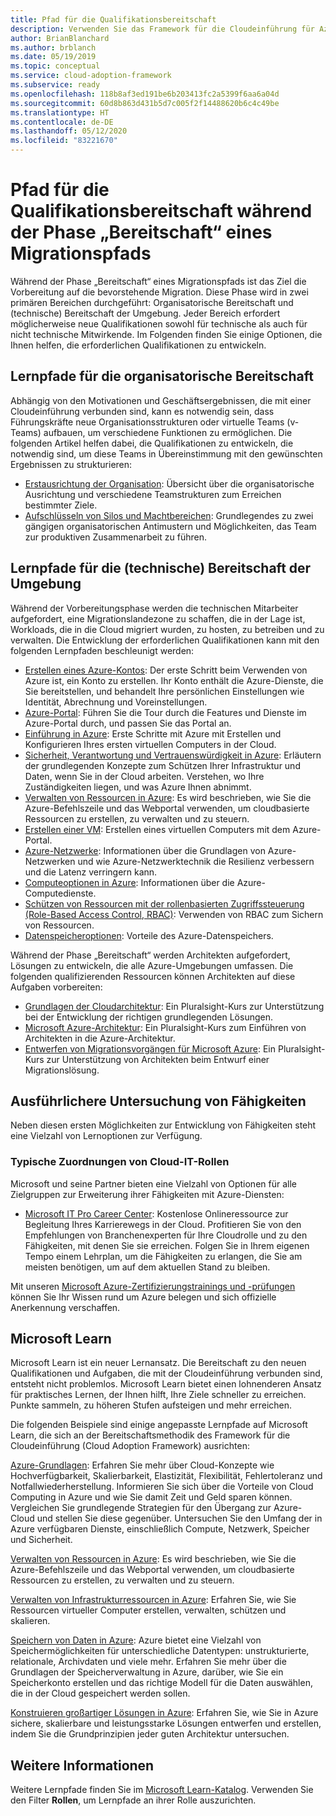 ```yaml
---
title: Pfad für die Qualifikationsbereitschaft
description: Verwenden Sie das Framework für die Cloudeinführung für Azure, um zu erfahren, wie Sie die für Ihre Migrationsjourney benötigten Qualifikationen sicherstellen.
author: BrianBlanchard
ms.author: brblanch
ms.date: 05/19/2019
ms.topic: conceptual
ms.service: cloud-adoption-framework
ms.subservice: ready
ms.openlocfilehash: 118b8af3ed191be6b203413fc2a5399f6aa6a04d
ms.sourcegitcommit: 60d8b863d431b5d7c005f2f14488620b6c4c49be
ms.translationtype: HT
ms.contentlocale: de-DE
ms.lasthandoff: 05/12/2020
ms.locfileid: "83221670"
---
```

# <a name="skills-readiness-path-during-the-ready-phase-of-a-migration-journey"></a>Pfad für die Qualifikationsbereitschaft während der Phase „Bereitschaft“ eines Migrationspfads

Während der Phase „Bereitschaft“ eines Migrationspfads ist das Ziel die Vorbereitung auf die bevorstehende Migration. Diese Phase wird in zwei primären Bereichen durchgeführt: Organisatorische Bereitschaft und (technische) Bereitschaft der Umgebung. Jeder Bereich erfordert möglicherweise neue Qualifikationen sowohl für technische als auch für nicht technische Mitwirkende. Im Folgenden finden Sie einige Optionen, die Ihnen helfen, die erforderlichen Qualifikationen zu entwickeln.

## <a name="organizational-readiness-learning-paths"></a>Lernpfade für die organisatorische Bereitschaft

Abhängig von den Motivationen und Geschäftsergebnissen, die mit einer Cloudeinführung verbunden sind, kann es notwendig sein, dass Führungskräfte neue Organisationsstrukturen oder virtuelle Teams (v-Teams) aufbauen, um verschiedene Funktionen zu ermöglichen. Die folgenden Artikel helfen dabei, die Qualifikationen zu entwickeln, die notwendig sind, um diese Teams in Übereinstimmung mit den gewünschten Ergebnissen zu strukturieren:

- [Erstausrichtung der Organisation](./index.md): Übersicht über die organisatorische Ausrichtung und verschiedene Teamstrukturen zum Erreichen bestimmter Ziele.
- [Aufschlüsseln von Silos und Machtbereichen](../organize/fiefdoms-silos.md): Grundlegendes zu zwei gängigen organisatorischen Antimustern und Möglichkeiten, das Team zur produktiven Zusammenarbeit zu führen.

## <a name="environmental-technical-readiness-learning-paths"></a>Lernpfade für die (technische) Bereitschaft der Umgebung

Während der Vorbereitungsphase werden die technischen Mitarbeiter aufgefordert, eine Migrationslandezone zu schaffen, die in der Lage ist, Workloads, die in die Cloud migriert wurden, zu hosten, zu betreiben und zu verwalten. Die Entwicklung der erforderlichen Qualifikationen kann mit den folgenden Lernpfaden beschleunigt werden:

- [Erstellen eines Azure-Kontos](https://docs.microsoft.com/learn/modules/create-an-azure-account): Der erste Schritt beim Verwenden von Azure ist, ein Konto zu erstellen. Ihr Konto enthält die Azure-Dienste, die Sie bereitstellen, und behandelt Ihre persönlichen Einstellungen wie Identität, Abrechnung und Voreinstellungen.
- [Azure-Portal](https://docs.microsoft.com/learn/modules/tour-azure-portal): Führen Sie die Tour durch die Features und Dienste im Azure-Portal durch, und passen Sie das Portal an.
- [Einführung in Azure](https://docs.microsoft.com/learn/modules/welcome-to-azure): Erste Schritte mit Azure mit Erstellen und Konfigurieren Ihres ersten virtuellen Computers in der Cloud.
- [Sicherheit, Verantwortung und Vertrauenswürdigkeit in Azure](https://docs.microsoft.com/learn/modules/intro-to-security-in-azure): Erläutern der grundlegenden Konzepte zum Schützen Ihrer Infrastruktur und Daten, wenn Sie in der Cloud arbeiten. Verstehen, wo Ihre Zuständigkeiten liegen, und was Azure Ihnen abnimmt.
- [Verwalten von Ressourcen in Azure](https://docs.microsoft.com/learn/paths/manage-resources-in-azure): Es wird beschrieben, wie Sie die Azure-Befehlszeile und das Webportal verwenden, um cloudbasierte Ressourcen zu erstellen, zu verwalten und zu steuern.
- [Erstellen einer VM](https://docs.microsoft.com/learn/modules/create-windows-virtual-machine-in-azure): Erstellen eines virtuellen Computers mit dem Azure-Portal.
- [Azure-Netzwerke](https://docs.microsoft.com/learn/modules/intro-to-azure-networking): Informationen über die Grundlagen von Azure-Netzwerken und wie Azure-Netzwerktechnik die Resilienz verbessern und die Latenz verringern kann.
- [Computeoptionen in Azure](https://docs.microsoft.com/learn/modules/intro-to-azure-compute): Informationen über die Azure-Computedienste.
- [Schützen von Ressourcen mit der rollenbasierten Zugriffssteuerung (Role-Based Access Control, RBAC)](https://docs.microsoft.com/learn/modules/secure-azure-resources-with-rbac): Verwenden von RBAC zum Sichern von Ressourcen.
- [Datenspeicheroptionen](https://docs.microsoft.com/learn/modules/intro-to-data-in-azure): Vorteile des Azure-Datenspeichers.

Während der Phase „Bereitschaft“ werden Architekten aufgefordert, Lösungen zu entwickeln, die alle Azure-Umgebungen umfassen. Die folgenden qualifizierenden Ressourcen können Architekten auf diese Aufgaben vorbereiten:

- [Grundlagen der Cloudarchitektur](https://www.pluralsight.com/courses/cloud-architecture-foundations): Ein Pluralsight-Kurs zur Unterstützung bei der Entwicklung der richtigen grundlegenden Lösungen.
- [Microsoft Azure-Architektur](https://www.pluralsight.com/courses/cloud-architecture-foundations): Ein Pluralsight-Kurs zum Einführen von Architekten in die Azure-Architektur.
- [Entwerfen von Migrationsvorgängen für Microsoft Azure](https://www.pluralsight.com/courses/cloud-architecture-foundations): Ein Pluralsight-Kurs zur Unterstützung von Architekten beim Entwurf einer Migrationslösung.

## <a name="deeper-skills-exploration"></a>Ausführlichere Untersuchung von Fähigkeiten

Neben diesen ersten Möglichkeiten zur Entwicklung von Fähigkeiten steht eine Vielzahl von Lernoptionen zur Verfügung.

### <a name="typical-mappings-of-cloud-it-roles"></a>Typische Zuordnungen von Cloud-IT-Rollen

Microsoft und seine Partner bieten eine Vielzahl von Optionen für alle Zielgruppen zur Erweiterung ihrer Fähigkeiten mit Azure-Diensten:

- [Microsoft IT Pro Career Center](https://www.microsoft.com/itpro): Kostenlose Onlineressource zur Begleitung Ihres Karrierewegs in der Cloud. Profitieren Sie von den Empfehlungen von Branchenexperten für Ihre Cloudrolle und zu den Fähigkeiten, mit denen Sie sie erreichen. Folgen Sie in Ihrem eigenen Tempo einem Lehrplan, um die Fähigkeiten zu erlangen, die Sie am meisten benötigen, um auf dem aktuellen Stand zu bleiben.

Mit unseren [Microsoft Azure-Zertifizierungstrainings und -prüfungen](https://www.microsoft.com/learning/certification-overview.aspx) können Sie Ihr Wissen rund um Azure belegen und sich offizielle Anerkennung verschaffen.

## <a name="microsoft-learn"></a>Microsoft Learn

Microsoft Learn ist ein neuer Lernansatz. Die Bereitschaft zu den neuen Qualifikationen und Aufgaben, die mit der Cloudeinführung verbunden sind, entsteht nicht problemlos. Microsoft Learn bietet einen lohnenderen Ansatz für praktisches Lernen, der Ihnen hilft, Ihre Ziele schneller zu erreichen. Punkte sammeln, zu höheren Stufen aufsteigen und mehr erreichen.

Die folgenden Beispiele sind einige angepasste Lernpfade auf Microsoft Learn, die sich an der Bereitschaftsmethodik des Framework für die Cloudeinführung (Cloud Adoption Framework) ausrichten:

[Azure-Grundlagen](https://docs.microsoft.com/learn/paths/azure-for-the-data-engineer): Erfahren Sie mehr über Cloud-Konzepte wie Hochverfügbarkeit, Skalierbarkeit, Elastizität, Flexibilität, Fehlertoleranz und Notfallwiederherstellung. Informieren Sie sich über die Vorteile von Cloud Computing in Azure und wie Sie damit Zeit und Geld sparen können. Vergleichen Sie grundlegende Strategien für den Übergang zur Azure-Cloud und stellen Sie diese gegenüber. Untersuchen Sie den Umfang der in Azure verfügbaren Dienste, einschließlich Compute, Netzwerk, Speicher und Sicherheit.

[Verwalten von Ressourcen in Azure](https://docs.microsoft.com/learn/paths/azure-for-the-data-engineer): Es wird beschrieben, wie Sie die Azure-Befehlszeile und das Webportal verwenden, um cloudbasierte Ressourcen zu erstellen, zu verwalten und zu steuern.

[Verwalten von Infrastrukturressourcen in Azure](https://docs.microsoft.com/learn/paths/administer-infrastructure-resources-in-azure): Erfahren Sie, wie Sie Ressourcen virtueller Computer erstellen, verwalten, schützen und skalieren.

[Speichern von Daten in Azure](https://docs.microsoft.com/learn/paths/store-data-in-azure): Azure bietet eine Vielzahl von Speichermöglichkeiten für unterschiedliche Datentypen: unstrukturierte, relationale, Archivdaten und viele mehr. Erfahren Sie mehr über die Grundlagen der Speicherverwaltung in Azure, darüber, wie Sie ein Speicherkonto erstellen und das richtige Modell für die Daten auswählen, die in der Cloud gespeichert werden sollen.

[Konstruieren großartiger Lösungen in Azure](https://docs.microsoft.com/learn/paths/architect-great-solutions-in-azure): Erfahren Sie, wie Sie in Azure sichere, skalierbare und leistungsstarke Lösungen entwerfen und erstellen, indem Sie die Grundprinzipien jeder guten Architektur untersuchen.

## <a name="learn-more"></a>Weitere Informationen

Weitere Lernpfade finden Sie im [Microsoft Learn-Katalog](https://docs.microsoft.com/learn/browse). Verwenden Sie den Filter **Rollen**, um Lernpfade an ihrer Rolle auszurichten.
